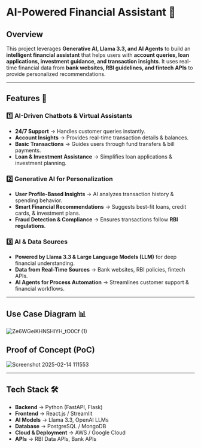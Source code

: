 # **AI-Powered Financial Assistant** 🚀  

## **Overview**  
This project leverages **Generative AI, Llama 3.3, and AI Agents** to build an **intelligent financial assistant** that helps users with **account queries, loan applications, investment guidance, and transaction insights**. It uses real-time financial data from **bank websites, RBI guidelines, and fintech APIs** to provide personalized recommendations.  

---

## **Features** 🏦  

### **1️⃣ AI-Driven Chatbots & Virtual Assistants**  
- **24/7 Support** → Handles customer queries instantly.  
- **Account Insights** → Provides real-time transaction details & balances.  
- **Basic Transactions** → Guides users through fund transfers & bill payments.  
- **Loan & Investment Assistance** → Simplifies loan applications & investment planning.  

### **2️⃣ Generative AI for Personalization**  
- **User Profile-Based Insights** → AI analyzes transaction history & spending behavior.  
- **Smart Financial Recommendations** → Suggests best-fit loans, credit cards, & investment plans.  
- **Fraud Detection & Compliance** → Ensures transactions follow **RBI regulations**.  

### **3️⃣ AI & Data Sources**  
- **Powered by Llama 3.3 & Large Language Models (LLM)** for deep financial understanding.  
- **Data from Real-Time Sources** → Bank websites, RBI policies, fintech APIs.  
- **AI Agents for Process Automation** → Streamlines customer support & financial workflows.  

---

## **Use Case Diagram** 📊  
![Ze6WGeiKHNSHlYH_tO0Cf (1)](https://github.com/user-attachments/assets/0fd4b4fe-cd8c-4405-bcdb-22064eacaef2)

## Proof of Concept (PoC)
![Screenshot 2025-02-14 111553](https://github.com/user-attachments/assets/04fbeede-64ac-4e72-a135-5db9a0786dde)

---

## **Tech Stack** 🛠️  
- **Backend** → Python (FastAPI, Flask)  
- **Frontend** → React.js / Streamlit  
- **AI Models** → Llama 3.3, OpenAI LLMs  
- **Database** → PostgreSQL / MongoDB  
- **Cloud & Deployment** → AWS / Google Cloud  
- **APIs** → RBI Data APIs, Bank APIs  




